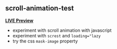 ## scroll-animation-test

[**LIVE Preview**](https://scroll-animation-maxim.netlify.app/)

- experiment with scroll animation with javascript
- experiment with `screst` and `loading="lazy`
- try the css `mask-image` property
